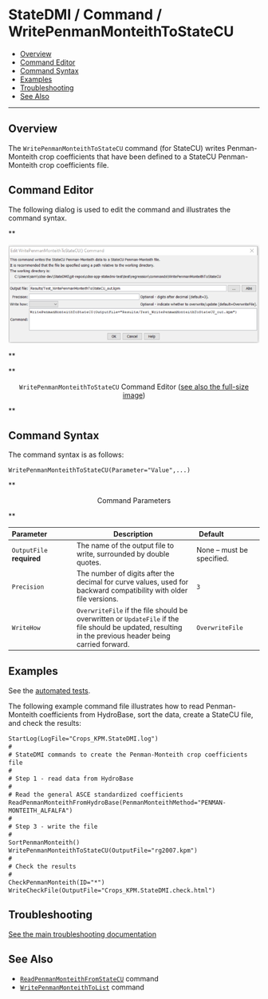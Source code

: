 # StateDMI / Command / WritePenmanMonteithToStateCU #

* [Overview](#overview)
* [Command Editor](#command-editor)
* [Command Syntax](#command-syntax)
* [Examples](#examples)
* [Troubleshooting](#troubleshooting)
* [See Also](#see-also)

-------------------------

## Overview ##

The `WritePenmanMonteithToStateCU` command (for StateCU)
writes Penman-Monteith crop coefficients that have been defined to a StateCU Penman-Monteith crop coefficients file.

## Command Editor ##

The following dialog is used to edit the command and illustrates the command syntax.

**<p style="text-align: center;">
![WritePenmanMonteithToStateCU command editor](WritePenmanMonteithToStateCU.png)
</p>**

**<p style="text-align: center;">
`WritePenmanMonteithToStateCU` Command Editor (<a href="../WritePenmanMonteithToStateCU.png">see also the full-size image</a>)
</p>**

## Command Syntax ##

The command syntax is as follows:

```text
WritePenmanMonteithToStateCU(Parameter="Value",...)
```
**<p style="text-align: center;">
Command Parameters
</p>**

| **Parameter**&nbsp;&nbsp;&nbsp;&nbsp;&nbsp;&nbsp;&nbsp;&nbsp;&nbsp;&nbsp;&nbsp;&nbsp; | **Description** | **Default**&nbsp;&nbsp;&nbsp;&nbsp;&nbsp;&nbsp;&nbsp;&nbsp;&nbsp;&nbsp;&nbsp;&nbsp;&nbsp;&nbsp;&nbsp;&nbsp; |
| --------------|-----------------|----------------- |
| `OutputFile`<br>**required** | The name of the output file to write, surrounded by double quotes. | None – must be specified. |
| `Precision` | The number of digits after the decimal for curve values, used for backward compatibility with older file versions. | `3`  |
| `WriteHow` | `OverwriteFile` if the file should be overwritten or `UpdateFile` if the file should be updated, resulting in the previous header being carried forward. | `OverwriteFile` |

## Examples ##

See the [automated tests](https://github.com/OpenCDSS/cdss-app-statedmi-test/tree/master/test/regression/commands/WritePenmanMonteithToStateCU).

The following example command file illustrates how to read Penman-Monteith coefficients from HydroBase, sort the data, create a StateCU file, and check the results:

```
StartLog(LogFile="Crops_KPM.StateDMI.log")
#
# StateDMI commands to create the Penman-Monteith crop coefficients file
#
# Step 1 - read data from HydroBase
#
# Read the general ASCE standardized coefficients
ReadPenmanMonteithFromHydroBase(PenmanMonteithMethod="PENMAN-MONTEITH_ALFALFA")
#
# Step 3 - write the file
#
SortPenmanMonteith()
WritePenmanMonteithToStateCU(OutputFile="rg2007.kpm")
#
# Check the results
#
CheckPenmanMonteith(ID="*")
WriteCheckFile(OutputFile="Crops_KPM.StateDMI.check.html")
```

## Troubleshooting ##

[See the main troubleshooting documentation](../../troubleshooting/troubleshooting.md)

## See Also ##

* [`ReadPenmanMonteithFromStateCU`](../ReadPenmanMonteithFromStateCU/ReadPenmanMonteithFromStateCU.md) command
* [`WritePenmanMonteithToList`](../WritePenmanMonteithToList/WritePenmanMonteithToList.md) command

